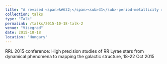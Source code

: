 ```yaml
---
title: "A revised <span>&#632;</span><sub>31</sub>-period-metallicity relation for RR Lyrae stars"
collection: talks
type: "Talk"
permalink: /talks/2015-10-18-talk-2
venue: "Visegrad"
date: 2015-10-18
location: "Hungary"
---
```


RRL 2015 conference: High precision studies of RR Lyrae stars from dynamical phenomena to mapping the galactic structure, 18-22 Oct 2015
